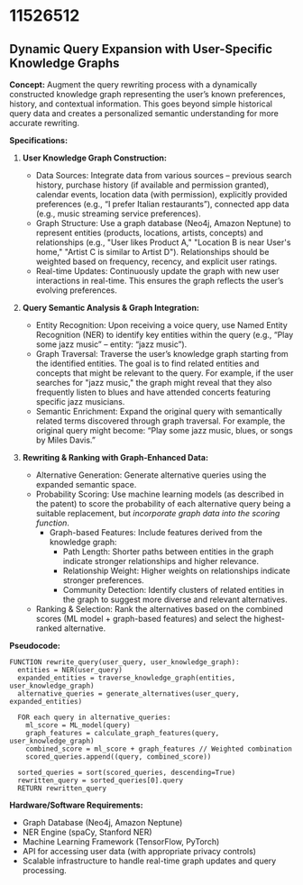 # 11526512

## Dynamic Query Expansion with User-Specific Knowledge Graphs

**Concept:** Augment the query rewriting process with a dynamically constructed knowledge graph representing the user’s known preferences, history, and contextual information. This goes beyond simple historical query data and creates a personalized semantic understanding for more accurate rewriting.

**Specifications:**

1.  **User Knowledge Graph Construction:**
    *   Data Sources: Integrate data from various sources – previous search history, purchase history (if available and permission granted), calendar events, location data (with permission), explicitly provided preferences (e.g., “I prefer Italian restaurants”), connected app data (e.g., music streaming service preferences).
    *   Graph Structure: Use a graph database (Neo4j, Amazon Neptune) to represent entities (products, locations, artists, concepts) and relationships (e.g., "User likes Product A," "Location B is near User's home," "Artist C is similar to Artist D"). Relationships should be weighted based on frequency, recency, and explicit user ratings.
    *   Real-time Updates: Continuously update the graph with new user interactions in real-time. This ensures the graph reflects the user’s evolving preferences.

2.  **Query Semantic Analysis & Graph Integration:**
    *   Entity Recognition:  Upon receiving a voice query, use Named Entity Recognition (NER) to identify key entities within the query (e.g., “Play some jazz music” – entity: “jazz music”).
    *   Graph Traversal:  Traverse the user’s knowledge graph starting from the identified entities.  The goal is to find related entities and concepts that might be relevant to the query. For example, if the user searches for "jazz music," the graph might reveal that they also frequently listen to blues and have attended concerts featuring specific jazz musicians.
    *   Semantic Enrichment:  Expand the original query with semantically related terms discovered through graph traversal. For example, the original query might become: “Play some jazz music, blues, or songs by Miles Davis.”

3.  **Rewriting & Ranking with Graph-Enhanced Data:**
    *   Alternative Generation:  Generate alternative queries using the expanded semantic space.
    *   Probability Scoring:  Use machine learning models (as described in the patent) to score the probability of each alternative query being a suitable replacement, but *incorporate graph data into the scoring function*.
        *   Graph-based Features:  Include features derived from the knowledge graph:
            *   Path Length:  Shorter paths between entities in the graph indicate stronger relationships and higher relevance.
            *   Relationship Weight:  Higher weights on relationships indicate stronger preferences.
            *   Community Detection: Identify clusters of related entities in the graph to suggest more diverse and relevant alternatives.
    *   Ranking & Selection: Rank the alternatives based on the combined scores (ML model + graph-based features) and select the highest-ranked alternative.

**Pseudocode:**

```
FUNCTION rewrite_query(user_query, user_knowledge_graph):
  entities = NER(user_query)
  expanded_entities = traverse_knowledge_graph(entities, user_knowledge_graph)
  alternative_queries = generate_alternatives(user_query, expanded_entities)

  FOR each query in alternative_queries:
    ml_score = ML_model(query)
    graph_features = calculate_graph_features(query, user_knowledge_graph)
    combined_score = ml_score + graph_features // Weighted combination
    scored_queries.append((query, combined_score))

  sorted_queries = sort(scored_queries, descending=True)
  rewritten_query = sorted_queries[0].query
  RETURN rewritten_query
```

**Hardware/Software Requirements:**

*   Graph Database (Neo4j, Amazon Neptune)
*   NER Engine (spaCy, Stanford NER)
*   Machine Learning Framework (TensorFlow, PyTorch)
*   API for accessing user data (with appropriate privacy controls)
*   Scalable infrastructure to handle real-time graph updates and query processing.